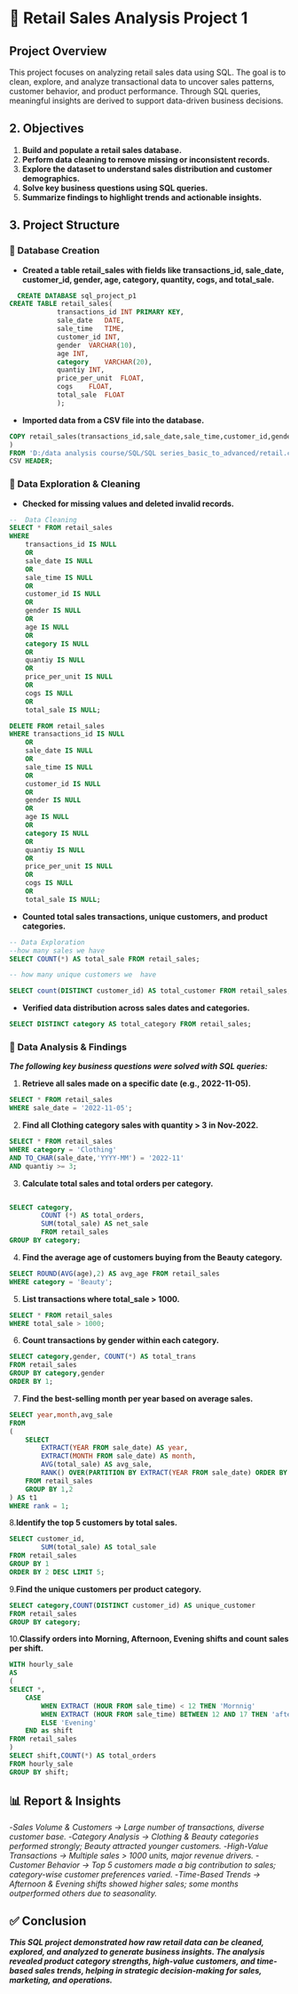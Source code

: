# 🛒 Retail Sales Analysis Project 1 

## Project Overview 

This project focuses on analyzing retail sales data using SQL. The goal is to clean, explore, and analyze transactional data to uncover sales patterns, customer behavior, and product performance. Through SQL queries, meaningful insights are derived to support data-driven business decisions.

## 2. Objectives

1. **Build and populate a retail sales database.**
2. **Perform data cleaning to remove missing or inconsistent records.**
3. **Explore the dataset to understand sales distribution and customer demographics.**
4. **Solve key business questions using SQL queries.**
5. **Summarize findings to highlight trends and actionable insights.**

## 3. Project Structure
### 🔹 Database Creation

- **Created a table retail_sales with fields like transactions_id, sale_date, customer_id, gender, age, category, quantity, cogs, and total_sale.**
``` sql
  CREATE DATABASE sql_project_p1
CREATE TABLE retail_sales(
			transactions_id	INT PRIMARY KEY,
			sale_date	DATE,
			sale_time	TIME,
			customer_id	INT,
			gender	VARCHAR(10),
			age	INT,
			category	VARCHAR(20),
			quantiy	INT,
			price_per_unit	FLOAT,
			cogs	FLOAT,
			total_sale	FLOAT
			);
   ```
- **Imported data from a CSV file into the database.**
``` sql
COPY retail_sales(transactions_id,sale_date,sale_time,customer_id,gender,age,category,quantiy,price_per_unit,cogs,total_sale
)
FROM 'D:/data analysis course/SQL/SQL series_basic_to_advanced/retail.csv'
CSV HEADER;
```

### 🔹 Data Exploration & Cleaning

- **Checked for missing values and deleted invalid records.**
```sql
--  Data Cleaning
SELECT * FROM retail_sales
WHERE 
	transactions_id IS NULL
	OR
	sale_date IS NULL
	OR
	sale_time IS NULL
	OR
	customer_id IS NULL
	OR
	gender IS NULL
	OR
	age IS NULL
	OR
	category IS NULL
	OR
	quantiy IS NULL
	OR 
	price_per_unit IS NULL
	OR
	cogs IS NULL
	OR
	total_sale IS NULL;
```
```sql
DELETE FROM retail_sales
WHERE transactions_id IS NULL
	OR
	sale_date IS NULL
	OR
	sale_time IS NULL
	OR
	customer_id IS NULL
	OR
	gender IS NULL
	OR
	age IS NULL
	OR
	category IS NULL
	OR
	quantiy IS NULL
	OR 
	price_per_unit IS NULL
	OR
	cogs IS NULL
	OR
	total_sale IS NULL;
```
- **Counted total sales transactions, unique customers, and product categories.**
```sql
-- Data Exploration
--how many sales we have
SELECT COUNT(*) AS total_sale FROM retail_sales;

-- how many unique customers we  have

SELECT count(DISTINCT customer_id) AS total_customer FROM retail_sales;


```
- **Verified data distribution across sales dates and categories.**
``` sql
SELECT DISTINCT category AS total_category FROM retail_sales;
```


### 🔹 Data Analysis & Findings
***The following key business questions were solved with SQL queries:***

1. **Retrieve all sales made on a specific date (e.g., 2022-11-05).**
```sql
SELECT * FROM retail_sales
WHERE sale_date = '2022-11-05';
```

2. **Find all Clothing category sales with quantity > 3 in Nov-2022.**
```sql
SELECT * FROM retail_sales
WHERE category = 'Clothing'
AND TO_CHAR(sale_date,'YYYY-MM') = '2022-11'
AND quantiy >= 3;
```

3. **Calculate total sales and total orders per category.**
```sql

SELECT category,
		COUNT (*) AS total_orders,
		SUM(total_sale) AS net_sale 
		FROM retail_sales
GROUP BY category;
```
4. **Find the average age of customers buying from the Beauty category.**
```sql
SELECT ROUND(AVG(age),2) AS avg_age FROM retail_sales
WHERE category = 'Beauty';
```

5. **List transactions where total_sale > 1000.**
``` sql
SELECT * FROM retail_sales
WHERE total_sale > 1000;
```

6. **Count transactions by gender within each category.**
```sql
SELECT category,gender, COUNT(*) AS total_trans
FROM retail_sales
GROUP BY category,gender
ORDER BY 1;
```
7. **Find the best-selling month per year based on average sales.**
```sql
SELECT year,month,avg_sale
FROM
(
	SELECT 
		EXTRACT(YEAR FROM sale_date) AS year,
		EXTRACT(MONTH FROM sale_date) AS month,
		AVG(total_sale) AS avg_sale,
		RANK() OVER(PARTITION BY EXTRACT(YEAR FROM sale_date) ORDER BY AVG(total_sale) DESC)
	FROM retail_sales
	GROUP BY 1,2
) AS t1
WHERE rank = 1;
```
8.**Identify the top 5 customers by total sales.**
```sql
SELECT customer_id,
		SUM(total_sale) AS total_sale
FROM retail_sales
GROUP BY 1
ORDER BY 2 DESC LIMIT 5;
```
9.**Find the unique customers per product category.**
```sql
SELECT category,COUNT(DISTINCT customer_id) AS unique_customer
FROM retail_sales
GROUP BY category;
```
10.**Classify orders into Morning, Afternoon, Evening shifts and count sales per shift.**
```sql
WITH hourly_sale
AS
(
SELECT *,
	CASE 
		WHEN EXTRACT (HOUR FROM sale_time) < 12 THEN 'Mornnig'
		WHEN EXTRACT (HOUR FROM sale_time) BETWEEN 12 AND 17 THEN 'afternoon'
		ELSE 'Evening'
	END as shift
FROM retail_sales
) 
SELECT shift,COUNT(*) AS total_orders
FROM hourly_sale
GROUP BY shift;
```


## 📊 Report & Insights

-*Sales Volume & Customers → Large number of transactions, diverse customer base.*
-*Category Analysis → Clothing & Beauty categories performed strongly; Beauty attracted younger customers.*
-*High-Value Transactions → Multiple sales > 1000 units, major revenue drivers.*
-*Customer Behavior → Top 5 customers made a big contribution to sales; category-wise customer preferences varied.*
-*Time-Based Trends → Afternoon & Evening shifts showed higher sales; some months outperformed others due to seasonality.*

## ✅ Conclusion

***This SQL project demonstrated how raw retail data can be cleaned, explored, and analyzed to generate business insights. The analysis revealed product category strengths, high-value customers, and time-based sales trends, helping in strategic decision-making for sales, marketing, and operations.***
